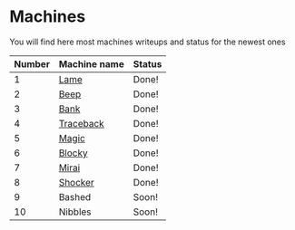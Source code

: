 # Machines
You will find here most machines writeups and status for the newest ones

Number| Machine name | Status
------| ------------ | -------------
1 | [Lame](https://github.com/electronicbots/HackTheBox/tree/master/Machines/Lame "title") | Done!
2 | [Beep](https://github.com/electronicbots/HackTheBox/tree/master/Machines/Beep "title") | Done!
3 | [Bank](https://github.com/electronicbots/HackTheBox/tree/master/Machines/Bank "title") | Done!
4 | [Traceback](https://github.com/electronicbots/HackTheBox/tree/master/Machines/Traceback "title") | Done!
5 | [Magic](https://github.com/electronicbots/HackTheBox/tree/master/Machines/Magic "title") | Done!
6 | [Blocky](https://github.com/electronicbots/HackTheBox/tree/master/Machines/Blocky "title") | Done!
7 | [Mirai](https://github.com/electronicbots/HackTheBox/tree/master/Machines/Mirai "title") | Done!
8 | [Shocker](https://github.com/electronicbots/HackTheBox/tree/master/Machines/Shocker "title") | Done!
9 | Bashed  | Soon!
10 | Nibbles | Soon!
